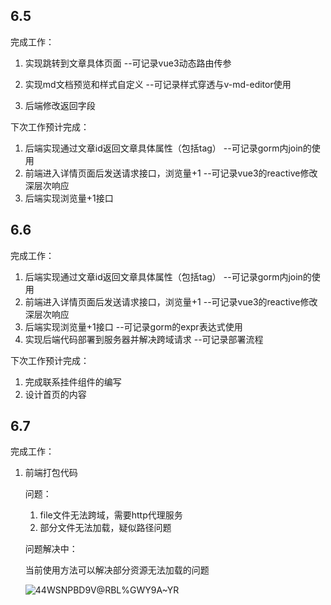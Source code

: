 ## 6.5

完成工作：

1. 实现跳转到文章具体页面 --可记录vue3动态路由传参

2. 实现md文档预览和样式自定义 --可记录样式穿透与v-md-editor使用
3. 后端修改返回字段

下次工作预计完成：

1. 后端实现通过文章id返回文章具体属性（包括tag） --可记录gorm内join的使用
2. 前端进入详情页面后发送请求接口，浏览量+1 --可记录vue3的reactive修改深层次响应
3. 后端实现浏览量+1接口

## 6.6

完成工作：

1. 后端实现通过文章id返回文章具体属性（包括tag） --可记录gorm内join的使用
2. 前端进入详情页面后发送请求接口，浏览量+1 --可记录vue3的reactive修改深层次响应
3. 后端实现浏览量+1接口 --可记录gorm的expr表达式使用
4. 实现后端代码部署到服务器并解决跨域请求 --可记录部署流程

下次工作预计完成：

1. 完成联系挂件组件的编写
2. 设计首页的内容

## 6.7

完成工作：

1. 前端打包代码

   问题：

   1. file文件无法跨域，需要http代理服务
   2. 部分文件无法加载，疑似路径问题

   问题解决中：

   当前使用方法可以解决部分资源无法加载的问题

   ![44WSNPBD9V@RBL%GWY9A~YR](C:\Users\天之锁\Desktop\44WSNPBD9V@RBL%GWY9A~YR.png)
